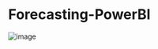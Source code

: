 # Forecasting-PowerBI
![image](https://github.com/Aanchal367/Forecasting-PowerBI/assets/84656965/e09857a0-2039-4168-a521-070a278aaebe)
